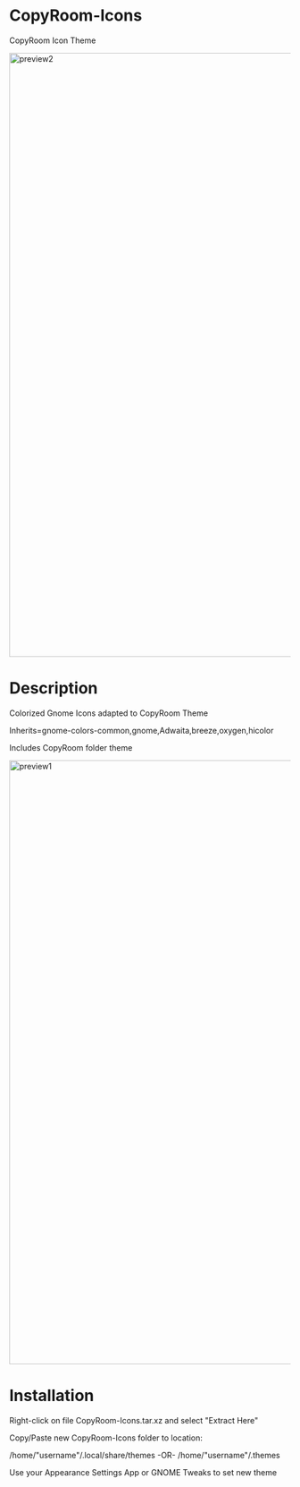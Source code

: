 # CopyRoom-Icons
CopyRoom Icon Theme

<img width="1920" height="1080" alt="preview2" src="https://github.com/user-attachments/assets/1b71a2d4-39cb-4299-9cbc-ee54ebb3ecbc" />

# Description
Colorized Gnome Icons adapted to CopyRoom Theme

Inherits=gnome-colors-common,gnome,Adwaita,breeze,oxygen,hicolor

Includes CopyRoom folder theme

<img width="1920" height="1080" alt="preview1" src="https://github.com/user-attachments/assets/75ca3561-064f-4ab5-b867-9f7aa845c0dc" />

# Installation
Right-click on file CopyRoom-Icons.tar.xz and select "Extract Here"

Copy/Paste new CopyRoom-Icons folder to location:

/home/"username"/.local/share/themes
-OR-
/home/"username"/.themes

Use your Appearance Settings App or GNOME Tweaks to set new theme
